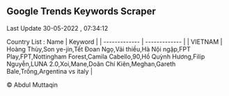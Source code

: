 

## Google Trends Keywords Scraper 
 
Last Update 30-05-2022 , 07:34:12

Country List :
 Name  | Keyword |
| ------------- | ------------- |
| VIETNAM | Hoàng Thùy,Son ye-jin,Tết Đoan Ngọ,Vải thiều,Hà Nội ngập,FPT Play,FPT,Nottingham Forest,Camila Cabello,90,Hồ Quỳnh Hương,Filip Nguyễn,LUNA 2.0,Xoi,Mane,Doãn Chí Kiên,Meghan,Gareth Bale,Trống,Argentina vs italy |



© Abdul Muttaqin 
